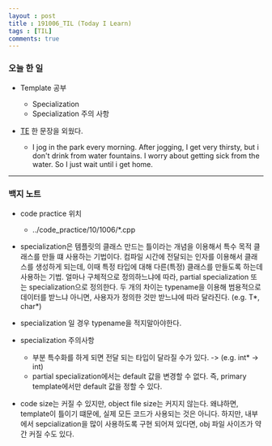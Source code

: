 ```yaml
---
layout : post
title : 191006_TIL (Today I Learn)
tags : [TIL]
comments: true
---
```

### 오늘 한 일
- Template 공부
  - Specialization
  - Specialization 주의 사항

- [TE](armkernel.github.io/TE_191006/) 한 문장을 외웠다.
  - I jog in the park every morning. After jogging, I get very thirsty, but i don't drink from water fountains. I worry about getting sick from the water. So I just wait until i get home.

---
### 백지 노트

- code practice 위치
  - ../code_practice/10/1006/\*.cpp

- specialization은 템플릿의 클래스 만드는 틀이라는 개념을 이용해서 특수 목적 클래스를 만들 떄 사용하는 기법이다. 컴파일 시간에 전달되는 인자를 이용해서 클래스를 생성하게 되는데, 이때 특정 타입에 대해 다른(특정) 클래스를 만들도록 하는데 사용하는 기법. 얼마나 구체적으로 정의하느냐에 따라, partial specialization 또는 specialization으로 정의한다. 두 개의 차이는 typename을 이용해 범용적으로 데이터를 받느냐 아니면, 사용자가 정의한 것만 받느냐에 따라 달라진다. (e.g. T\*, char\*)

- specialization 일 경우 typename을 적지말아야한다.

- specialization 주의사항
  - 부분 특수화를 하게 되면 전달 되는 타입이 달라질 수가 있다. -> (e.g. int\* -> int)
  - partial specialization에서는 default 값을 변경할 수 없다. 즉, primary template에서만 default 값을 정할 수 있다.

- code size는 커질 수 있지만, object file size는 커지지 않는다. 왜냐하면, template이 틀이기 떄문에, 실제 모든 코드가 사용되는 것은 아니다. 하지만, 내부에서 sepcialization을 많이 사용하도록 구현 되어져 있다면, obj 파일 사이즈가 약간 커질 수도 있다.

